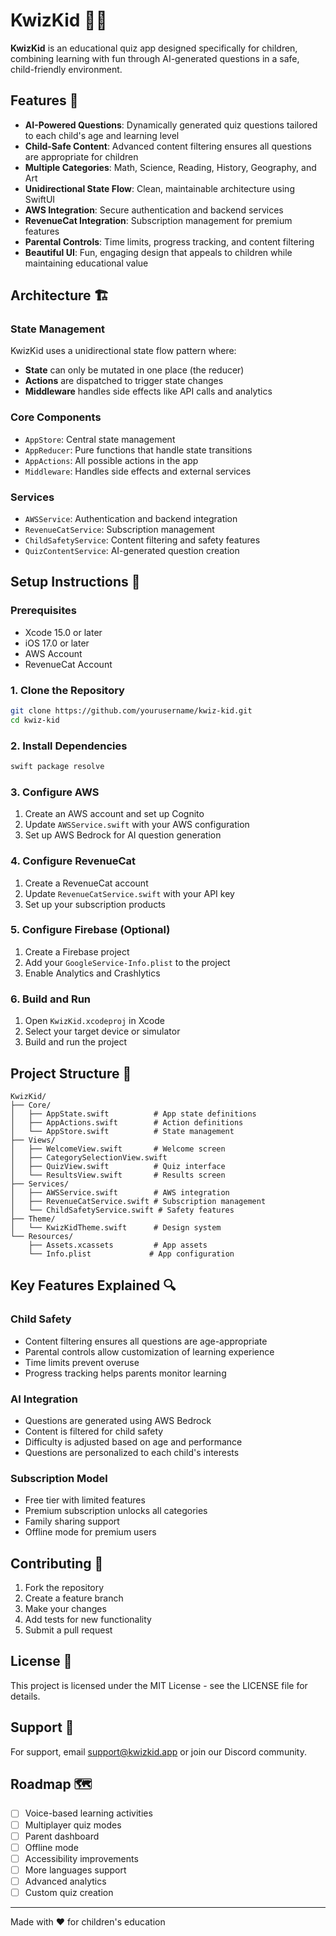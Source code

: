 # KwizKid 🧠✨

**KwizKid** is an educational quiz app designed specifically for children, combining learning with fun through AI-generated questions in a safe, child-friendly environment.

## Features 🎯

- **AI-Powered Questions**: Dynamically generated quiz questions tailored to each child's age and learning level
- **Child-Safe Content**: Advanced content filtering ensures all questions are appropriate for children
- **Multiple Categories**: Math, Science, Reading, History, Geography, and Art
- **Unidirectional State Flow**: Clean, maintainable architecture using SwiftUI
- **AWS Integration**: Secure authentication and backend services
- **RevenueCat Integration**: Subscription management for premium features
- **Parental Controls**: Time limits, progress tracking, and content filtering
- **Beautiful UI**: Fun, engaging design that appeals to children while maintaining educational value

## Architecture 🏗️

### State Management
KwizKid uses a unidirectional state flow pattern where:
- **State** can only be mutated in one place (the reducer)
- **Actions** are dispatched to trigger state changes
- **Middleware** handles side effects like API calls and analytics

### Core Components
- `AppStore`: Central state management
- `AppReducer`: Pure functions that handle state transitions
- `AppActions`: All possible actions in the app
- `Middleware`: Handles side effects and external services

### Services
- `AWSService`: Authentication and backend integration
- `RevenueCatService`: Subscription management
- `ChildSafetyService`: Content filtering and safety features
- `QuizContentService`: AI-generated question creation

## Setup Instructions 🚀

### Prerequisites
- Xcode 15.0 or later
- iOS 17.0 or later
- AWS Account
- RevenueCat Account

### 1. Clone the Repository
```bash
git clone https://github.com/yourusername/kwiz-kid.git
cd kwiz-kid
```

### 2. Install Dependencies
```bash
swift package resolve
```

### 3. Configure AWS
1. Create an AWS account and set up Cognito
2. Update `AWSService.swift` with your AWS configuration
3. Set up AWS Bedrock for AI question generation

### 4. Configure RevenueCat
1. Create a RevenueCat account
2. Update `RevenueCatService.swift` with your API key
3. Set up your subscription products

### 5. Configure Firebase (Optional)
1. Create a Firebase project
2. Add your `GoogleService-Info.plist` to the project
3. Enable Analytics and Crashlytics

### 6. Build and Run
1. Open `KwizKid.xcodeproj` in Xcode
2. Select your target device or simulator
3. Build and run the project

## Project Structure 📁

```
KwizKid/
├── Core/
│   ├── AppState.swift          # App state definitions
│   ├── AppActions.swift        # Action definitions
│   └── AppStore.swift          # State management
├── Views/
│   ├── WelcomeView.swift       # Welcome screen
│   ├── CategorySelectionView.swift
│   ├── QuizView.swift          # Quiz interface
│   └── ResultsView.swift       # Results screen
├── Services/
│   ├── AWSService.swift        # AWS integration
│   ├── RevenueCatService.swift # Subscription management
│   └── ChildSafetyService.swift # Safety features
├── Theme/
│   └── KwizKidTheme.swift      # Design system
└── Resources/
    ├── Assets.xcassets         # App assets
    └── Info.plist             # App configuration
```

## Key Features Explained 🔍

### Child Safety
- Content filtering ensures all questions are age-appropriate
- Parental controls allow customization of learning experience
- Time limits prevent overuse
- Progress tracking helps parents monitor learning

### AI Integration
- Questions are generated using AWS Bedrock
- Content is filtered for child safety
- Difficulty is adjusted based on age and performance
- Questions are personalized to each child's interests

### Subscription Model
- Free tier with limited features
- Premium subscription unlocks all categories
- Family sharing support
- Offline mode for premium users

## Contributing 🤝

1. Fork the repository
2. Create a feature branch
3. Make your changes
4. Add tests for new functionality
5. Submit a pull request

## License 📄

This project is licensed under the MIT License - see the LICENSE file for details.

## Support 💬

For support, email support@kwizkid.app or join our Discord community.

## Roadmap 🗺️

- [ ] Voice-based learning activities
- [ ] Multiplayer quiz modes
- [ ] Parent dashboard
- [ ] Offline mode
- [ ] Accessibility improvements
- [ ] More languages support
- [ ] Advanced analytics
- [ ] Custom quiz creation

---

Made with ❤️ for children's education
